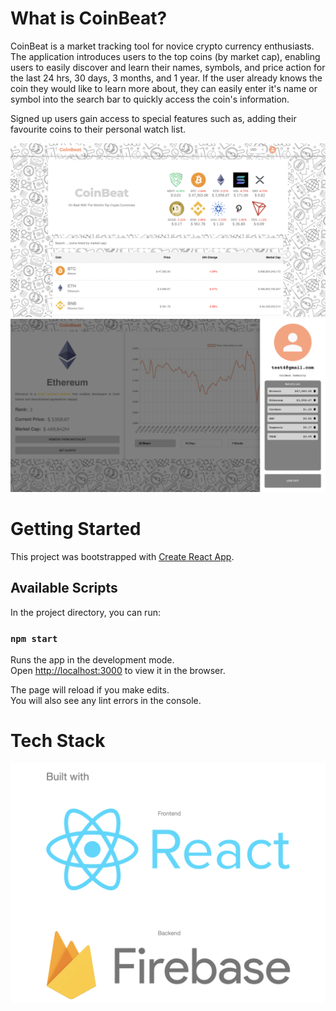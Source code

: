 # What is CoinBeat?

CoinBeat is a market tracking tool for novice crypto currency enthusiasts. The application introduces users to the top coins (by market cap), enabling users to easily discover and learn their names, symbols, and price action for the last 24 hrs, 30 days, 3 months, and 1 year. If the user already knows the coin they would like to learn more about, they can easily enter it's name or symbol into the search bar to quickly access the coin's information.

Signed up users gain access to special features such as, adding their favourite coins to their personal watch list.

![screenshot](https://github.com/richsbrown/coinbeat/blob/main/screenShot1.png)
![screenshot](https://github.com/richsbrown/coinbeat/blob/main/screenShot2.png)



# Getting Started

This project was bootstrapped with [Create React App](https://github.com/facebook/create-react-app).

## Available Scripts

In the project directory, you can run:

### `npm start`

Runs the app in the development mode.\
Open [http://localhost:3000](http://localhost:3000) to view it in the browser.

The page will reload if you make edits.\
You will also see any lint errors in the console.

# Tech Stack
![screenshot](https://github.com/richsbrown/coinbeat/blob/main/techStack.png)
